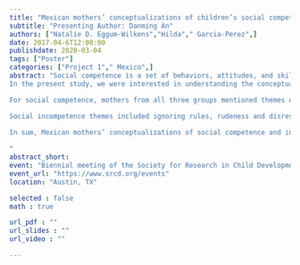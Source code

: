 ```yaml
---
title: "Mexican mothers’ conceptualizations of children’s social competence and incompetence."
subtitle: "Presenting Author: Danming An"
authors: ["Natalie D. Eggum-Wilkens","Hilda"," Garcia-Perez",]
date: 2017-04-6T12:00:00
publishdate: 2020-03-04
tags: ["Poster"]
categories: ["Project 1"," Mexico",]
abstract: "Social competence is a set of behaviors, attitudes, and skills that individuals display for socially appropriate interactions (Schoon, 2009). The conceptualization of social competence varies by culture (Chen & French, 2008). In collectivistic cultures, group/family needs take priority over the individual’s; thus, children are expected to be obedient, responsible for family obligations, and self-regulated (Tamis-LeMonda et al., 2008). However, traditionally collectivistic countries are becoming increasingly individualistic with economic development, migration, and globalization. Thus, the conceptualization of social competence may include characteristics that promote individualistic values such as individual achievement, especially in areas that are more economically developed. 
In the present study, we were interested in understanding the conceptualization of social competence and incompetence in Mexico, which is generally considered a collectivistic country (Schimmack et al., 2002). The study site, Mexicali, is the capital city of Baja California, which is located at the border between Mexico and the United States. Three focus groups of mothers 1) from a rural area 45 minutes away from the City of Mexicali (N = 11), 2) from low-SES families in the City of Mexicali (N = 10), and 3) from middle-class families in the City of Mexicali (N = 11), were asked about their definitions of children who are “doing well”/ “not doing well” in terms of behaviors with other children and adults, expression of feelings, goals, and other characteristics (Durbrow et al., 2001).

For social competence, mothers from all three groups mentioned themes of obedience and respect, politeness, and open communication with adults, which corresponded with literature on social competence in collectivistic cultures (Tamis‐LeMonda et al., 2008). The rural group and the urban low-SES group, but not the urban middle-class group, also mentioned the theme of helping with family responsibilities/earning money. Only the urban low-SES group mentioned themes related to sociable and prosocial behaviors, such as helping family members, having friends, and playing with friends. All groups mentioned studying and schooling, but only the urban middle-class group emphasized extracurricular education and expectations for graduate schools. 

Social incompetence themes included ignoring rules, rudeness and disrespect, delinquent behaviors, hyperactivity, and early sexual relationships. These themes corresponded with collectivistic values in that the behaviors which harm social/familial harmony and/or indicate a lack of self-regulation were mentioned most. The themes also appeared to reflect common problems in the community, mothers’ stress/resources, and available time for monitoring children’s behavior closely.

In sum, Mexican mothers’ conceptualizations of social competence and incompetence were consistent with collectivistic values. There was some variability across SES and rural/urban areas. Although speculative, this variability may have been related to economic conditions, transborder community, and changing cultural values. As Mexicali is a US-Mexico border city, some children’s schooling and job opportunities are intensely connected with the United States. These mothers, especially the urban/higher-SES ones, may consider the opportunities and cultural values of both countries when cultivating children’s social competence. Future studies need to systematically examine the factors that influence the socialization goals of Mexican mothers, and the implications for children’s social and psychological adjustment.
 
"
abstract_short: 
event: "Biennial meeting of the Society for Research in Child Development"
event_url: "https://www.srcd.org/events"
location: "Austin, TX"

selected : false
math : true

url_pdf : ""
url_slides : ""
url_video : ""

---
```

